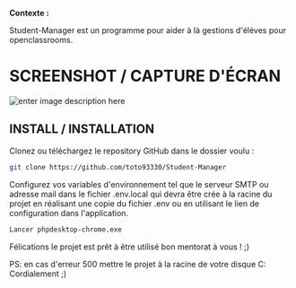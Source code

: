 **Contexte :**

Student-Manager est un programme pour aider à là gestions d'éléves pour openclassrooms.

# SCREENSHOT  / CAPTURE D'ÉCRAN

![enter image description here](https://i.ibb.co/NxVZg9F/Sans-titre-2.jpg)

## INSTALL / INSTALLATION

Clonez ou téléchargez le repository GitHub dans le dossier voulu :
```sh
git clone https://github.com/toto93330/Student-Manager
```
Configurez vos variables d'environnement tel que le serveur SMTP ou adresse mail dans le fichier .env.local qui devra être crée à la racine du projet en réalisant une copie du fichier .env ou en utilisant le lien de configuration dans l'application.

```sh
Lancer phpdesktop-chrome.exe
```

Félications le projet est prêt à être utilisé bon mentorat à vous ! ;)

PS: en cas d'erreur 500 mettre le projet à la racine de votre disque C: Cordialement ;)
